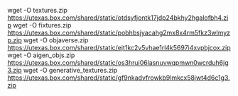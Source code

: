 wget -O textures.zip https://utexas.box.com/shared/static/otdsyfjontk17jdp24bkhy2hgalofbh4.zip
wget -O fixtures.zip https://utexas.box.com/shared/static/pobhbsjyacahg2mx8x4rm5fkz3wlmyzp.zip
wget -O objaverse.zip https://utexas.box.com/shared/static/ejt1kc2v5vhae1rl4k5697i4xvpbjcox.zip
wget -O aigen_objs.zip https://utexas.box.com/shared/static/os3hrui06lasnuvwqpmwn0wcrduh6jg3.zip
wget -O generative_textures.zip https://utexas.box.com/shared/static/gf9nkadvfrowkb9lmkcx58jwt4d6c1g3.zip
